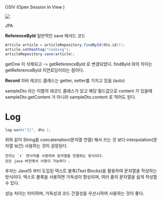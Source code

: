 OSIV (Open Session In View )

![](https://i.imgur.com/VQeUikM.png)



JPA 

**ReferenceById** 
일반적인 save 메서드 코드 

```JAVA
Article article = articleRepository.findById(dto.id());  
article.setHashtag("cooking");  
articleRepository.save(article);
```

getOne 이 삭제되고 -> getReferenceById 로 변경되었다. 
findById 와의 차이는  getReferenceById 지연로딩이라는 점이다. 


**Record**
자바 레코드 클래스는 getter, setter를 가지고 있음 (auto)

sampleDto 라는 이름의 레코드 클래스가 있고 해당 필드값으로 content 가 있을때
sampleDto.getContent 가 아니라 sampleDto.content 로 적어도 된다. 

# Log
```JAVA
log.warn("{}", dto );
```
위와 같이 String을 concatenation(문자열 연결) 해서 쓰는 것 보다 interpolation(문자열 보간) 사용하는 것이 권장된다. 

	전자는 `+` 연사자를 사용하여 문자열을 연결하는 방식이다. 
	모든 java 버전에서 사용이 가능하다 .

후자는 Java15 부터 도입된 텍스트 블록(Text Blocks)을 활용하여 문자열을 작성하는 방식이다. 텍스트 블록을 사용하면 가독성이 향상되며, 여러 줄의 문자열을 쉽게 작성할 수 있다. 

성능 차이는 미미하며, 가독성과 코드 간결성을 우선시하여 사용하는 것이 좋다. 
